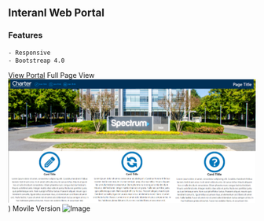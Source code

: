 ## Interanl Web Portal



### Features
```
- Responsive
- Bootstreap 4.0

```
[View Portal](https://thesmashcoder.github.io/Responsive-Web-Portal/) 
Full Page View ![Image](https://github.com/thesmashcoder/Responsive-Web-Portal/blob/master/screenshotFull.PNG))
Movile Version ![Image](src)
